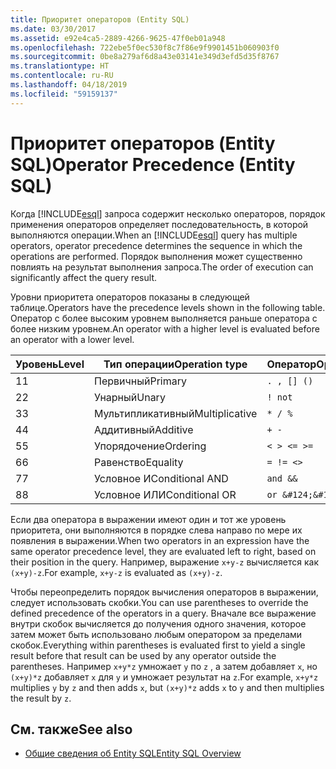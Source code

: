 ```yaml
---
title: Приоритет операторов (Entity SQL)
ms.date: 03/30/2017
ms.assetid: e92e4ca5-2889-4266-9625-47f0eb01a948
ms.openlocfilehash: 722ebe5f0ec530f8c7f86e9f9901451b060903f0
ms.sourcegitcommit: 0be8a279af6d8a43e03141e349d3efd5d35f8767
ms.translationtype: HT
ms.contentlocale: ru-RU
ms.lasthandoff: 04/18/2019
ms.locfileid: "59159137"
---
```

# <a name="operator-precedence-entity-sql"></a><span data-ttu-id="14b54-102">Приоритет операторов (Entity SQL)</span><span class="sxs-lookup"><span data-stu-id="14b54-102">Operator Precedence (Entity SQL)</span></span>
<span data-ttu-id="14b54-103">Когда [!INCLUDE[esql](../../../../../../includes/esql-md.md)] запроса содержит несколько операторов, порядок применения операторов определяет последовательность, в которой выполняются операции.</span><span class="sxs-lookup"><span data-stu-id="14b54-103">When an [!INCLUDE[esql](../../../../../../includes/esql-md.md)] query has multiple operators, operator precedence determines the sequence in which the operations are performed.</span></span> <span data-ttu-id="14b54-104">Порядок выполнения может существенно повлиять на результат выполнения запроса.</span><span class="sxs-lookup"><span data-stu-id="14b54-104">The order of execution can significantly affect the query result.</span></span>  
  
 <span data-ttu-id="14b54-105">Уровни приоритета операторов показаны в следующей таблице.</span><span class="sxs-lookup"><span data-stu-id="14b54-105">Operators have the precedence levels shown in the following table.</span></span> <span data-ttu-id="14b54-106">Оператор с более высоким уровнем выполняется раньше оператора с более низким уровнем.</span><span class="sxs-lookup"><span data-stu-id="14b54-106">An operator with a higher level is evaluated before an operator with a lower level.</span></span>  
  
|<span data-ttu-id="14b54-107">Уровень</span><span class="sxs-lookup"><span data-stu-id="14b54-107">Level</span></span>|<span data-ttu-id="14b54-108">Тип операции</span><span class="sxs-lookup"><span data-stu-id="14b54-108">Operation type</span></span>|<span data-ttu-id="14b54-109">Оператор</span><span class="sxs-lookup"><span data-stu-id="14b54-109">Operator</span></span>|  
|-----------|--------------------|--------------|  
|<span data-ttu-id="14b54-110">1</span><span class="sxs-lookup"><span data-stu-id="14b54-110">1</span></span>|<span data-ttu-id="14b54-111">Первичный</span><span class="sxs-lookup"><span data-stu-id="14b54-111">Primary</span></span>|`. , [] ()`|  
|<span data-ttu-id="14b54-112">2</span><span class="sxs-lookup"><span data-stu-id="14b54-112">2</span></span>|<span data-ttu-id="14b54-113">Унарный</span><span class="sxs-lookup"><span data-stu-id="14b54-113">Unary</span></span>|`! not`|  
|<span data-ttu-id="14b54-114">3</span><span class="sxs-lookup"><span data-stu-id="14b54-114">3</span></span>|<span data-ttu-id="14b54-115">Мультипликативный</span><span class="sxs-lookup"><span data-stu-id="14b54-115">Multiplicative</span></span>|`* / %`|  
|<span data-ttu-id="14b54-116">4</span><span class="sxs-lookup"><span data-stu-id="14b54-116">4</span></span>|<span data-ttu-id="14b54-117">Аддитивный</span><span class="sxs-lookup"><span data-stu-id="14b54-117">Additive</span></span>|`+ -`|  
|<span data-ttu-id="14b54-118">5</span><span class="sxs-lookup"><span data-stu-id="14b54-118">5</span></span>|<span data-ttu-id="14b54-119">Упорядочение</span><span class="sxs-lookup"><span data-stu-id="14b54-119">Ordering</span></span>|`< > <= >=`|  
|<span data-ttu-id="14b54-120">6</span><span class="sxs-lookup"><span data-stu-id="14b54-120">6</span></span>|<span data-ttu-id="14b54-121">Равенство</span><span class="sxs-lookup"><span data-stu-id="14b54-121">Equality</span></span>|`= != <>`|  
|<span data-ttu-id="14b54-122">7</span><span class="sxs-lookup"><span data-stu-id="14b54-122">7</span></span>|<span data-ttu-id="14b54-123">Условное И</span><span class="sxs-lookup"><span data-stu-id="14b54-123">Conditional AND</span></span>|`and &&`|  
|<span data-ttu-id="14b54-124">8</span><span class="sxs-lookup"><span data-stu-id="14b54-124">8</span></span>|<span data-ttu-id="14b54-125">Условное ИЛИ</span><span class="sxs-lookup"><span data-stu-id="14b54-125">Conditional OR</span></span>|`or &#124;&#124;`|  
  
 <span data-ttu-id="14b54-126">Если два оператора в выражении имеют один и тот же уровень приоритета, они выполняются в порядке слева направо по мере их появления в выражении.</span><span class="sxs-lookup"><span data-stu-id="14b54-126">When two operators in an expression have the same operator precedence level, they are evaluated left to right, based on their position in the query.</span></span> <span data-ttu-id="14b54-127">Например, выражение `x+y-z` вычисляется как `(x+y)-z`.</span><span class="sxs-lookup"><span data-stu-id="14b54-127">For example, `x+y-z` is evaluated as `(x+y)-z`.</span></span>  
  
 <span data-ttu-id="14b54-128">Чтобы переопределить порядок вычисления операторов в выражении, следует использовать скобки.</span><span class="sxs-lookup"><span data-stu-id="14b54-128">You can use parentheses to override the defined precedence of the operators in a query.</span></span> <span data-ttu-id="14b54-129">Вначале все выражение внутри скобок вычисляется до получения одного значения, которое затем может быть использовано любым оператором за пределами скобок.</span><span class="sxs-lookup"><span data-stu-id="14b54-129">Everything within parentheses is evaluated first to yield a single result before that result can be used by any operator outside the parentheses.</span></span> <span data-ttu-id="14b54-130">Например `x+y*z` умножает `y` по `z` , а затем добавляет `x`, но `(x+y)*z` добавляет `x` для `y` и умножает результат на `z`.</span><span class="sxs-lookup"><span data-stu-id="14b54-130">For example, `x+y*z` multiplies `y` by `z` and then adds `x`, but `(x+y)*z` adds `x` to `y` and then multiplies the result by `z`.</span></span>  
  
## <a name="see-also"></a><span data-ttu-id="14b54-131">См. также</span><span class="sxs-lookup"><span data-stu-id="14b54-131">See also</span></span>

- [<span data-ttu-id="14b54-132">Общие сведения об Entity SQL</span><span class="sxs-lookup"><span data-stu-id="14b54-132">Entity SQL Overview</span></span>](../../../../../../docs/framework/data/adonet/ef/language-reference/entity-sql-overview.md)

